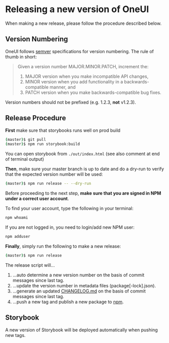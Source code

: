 # Releasing a new version of OneUI

When making a new release, please follow the procedure described below.

## Version Numbering

OneUI follows [semver](https://semver.org) specifications for version numbering. The rule of thumb in short:

> Given a version number MAJOR.MINOR.PATCH, increment the:
>
> 1. MAJOR version when you make incompatible API changes,
> 2. MINOR version when you add functionality in a backwards-compatible manner, and
> 3. PATCH version when you make backwards-compatible bug fixes.

Version numbers should not be prefixed (e.g. 1.2.3, **not** v1.2.3).

## Release Procedure

**First** make sure that storybooks runs well on prod build

```bash
(master)$ git pull
(master)$ npm run storybook:build
```

You can open storybook from `./out/index.html` (see also comment at end of terminal output)

**Then**, make sure your master branch is up to date and do a dry-run to verify that the expected version number will be used:

```bash
(master)$ npm run release -- --dry-run
```

Before proceeding to the next step, **make sure that you are signed in NPM under a correct user account**.

To find your user account, type the following in your terminal:

```bash
npm whoami
```

If you are not logged in, you need to login/add new NPM user:

```bash
npm adduser
```

**Finally**, simply run the following to make a new release:

```bash
(master)$ npm run release
```

The release script will...

1. ...auto determine a new version number on the basis of commit messages since last tag.
2. ...update the version number in metadata files (package[-lock].json).
3. ...generate an updated [CHANGELOG.md](CHANGELOG.md) on the basis of commit messages since last tag.
4. ...push a new tag and publish a new package to [npm](https://npmjs.com/package/@textkernel/oneui).

## Storybook

A new version of Storybook will be deployed automatically when pushing new tags.
